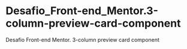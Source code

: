 # Desafio_Front-end_Mentor.3-column-preview-card-component
Desafio Front-end Mentor. 3-column preview card component
